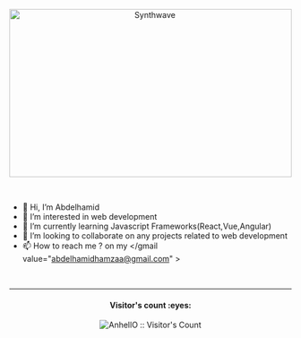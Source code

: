 <p align="center"><img src="https://www.mygo.ge/uploads/blog/1584023795.jpg" alt="Synthwave" height="300" width="100%"></p>

<br>

- 👋 Hi, I’m Abdelhamid
- 👀 I’m interested in web development 
- 🌱 I’m currently learning Javascript Frameworks(React,Vue,Angular)
- 💞️ I’m looking to collaborate on any projects related to web development
- 📫 How to reach me ? on my </gmail value="abdelhamidhamzaa@gmail.com" > 

<br>

<hr>

<h4 align="center">Visitor's count :eyes:</h4>

<p align="center"><img src="https://profile-counter.glitch.me/{HAbdelhamid}/count.svg" alt="AnhellO :: Visitor's Count" /></p>

<br>

<!---
HAbdelhamid/HAbdelhamid is a ✨ special ✨ repository because its `README.md` (this file) appears on your GitHub profile.
You can click the Preview link to take a look at your changes.
--->
